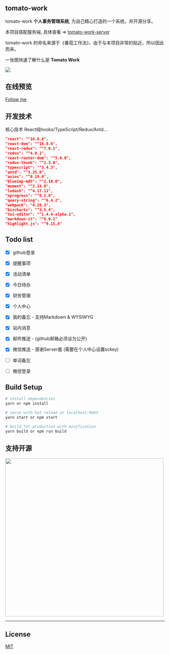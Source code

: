 ## tomato-work
tomato-work  **个人事务管理系统**, 为自己精心打造的一个系统，并开源分享。

本项目搭配服务端, 具体查看 => [tomato-work-server](https://github.com/xjh22222228/tomato-work-server)

tomato-work 的命名来源于《番茄工作法》，由于与本项目非常的贴近，所以因此而来。

一张图快速了解什么是 **Tomato Work**

![](https://github.com/xjh22222228/statics/blob/master/images/gif/1.gif)


## 在线预览
[Follow me](https://tomato-work.xiejiahe.com)




## 开发技术
核心技术 React纯hooks/TypeScript/Redux/Antd...
``` json
"react": "^16.8.6",
"react-dom": "^16.8.6",
"react-redux": "^7.0.1",
"redux": "^4.0.1",
"react-router-dom": "^5.0.0",
"redux-thunk": "^2.3.0",
"typescript": "^3.4.3",
"antd": "^3.25.0",
"axios": "^0.19.0",
"blueimp-md5": "^2.10.0",
"moment": "^2.24.0",
"lodash": "^4.17.11",
"nprogress": "^0.2.0",
"query-string": "^6.4.2",
"webpack": "4.28.3",
"bizcharts": "^3.5.4",
"tui-editor": "^1.4.4-alpha.1",
"markdown-it": "^9.0.1"
"highlight.js": "^9.15.8"
```

## Todo list
- [x] github登录
- [x] 提醒事项
- [x] 活动清单
- [x] 今日待办
- [x] 财务管理
- [x] 个人中心
- [x] 我的备忘 - 支持Markdown & WYSIWYG
- [x] 站内消息
- [x] 邮件推送 - (github邮箱必须设为公开)
- [x] 微信推送 - 感谢Server酱 (需要在个人中心设置sckey)
- [ ] 单词备忘
- [ ] 微信登录


## Build Setup
``` bash
# install dependencies
yarn or npm install

# serve with hot reload at localhost:9663
yarn start or npm start

# build for production with minification
yarn build or npm run build
```





## 支持开源

<img src="https://raw.githubusercontent.com/xjh22222228/statics/master/images/2018/32.png" width="500">


---

## License
[MIT](https://opensource.org/licenses/MIT)





